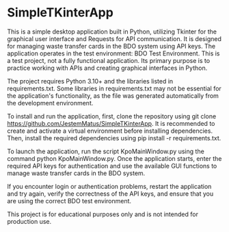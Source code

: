 # SimpleTKinterApp

This is a simple desktop application built in Python, utilizing Tkinter for the graphical user interface and Requests for API communication. It is designed for managing waste transfer cards in the BDO system using API keys. The application operates in the test environment: BDO Test Environment. This is a test project, not a fully functional application. Its primary purpose is to practice working with APIs and creating graphical interfaces in Python.

The project requires Python 3.10+ and the libraries listed in requirements.txt. Some libraries in requirements.txt may not be essential for the application's functionality, as the file was generated automatically from the development environment.

To install and run the application, first, clone the repository using git clone https://github.com/JestemMatus/SimpleTKinterApp. It is recommended to create and activate a virtual environment before installing dependencies. Then, install the required dependencies using pip install -r requirements.txt.

To launch the application, run the script KpoMainWindow.py using the command python KpoMainWindow.py. Once the application starts, enter the required API keys for authentication and use the available GUI functions to manage waste transfer cards in the BDO system.

If you encounter login or authentication problems, restart the application and try again, verify the correctness of the API keys, and ensure that you are using the correct BDO test environment.

This project is for educational purposes only and is not intended for production use.
